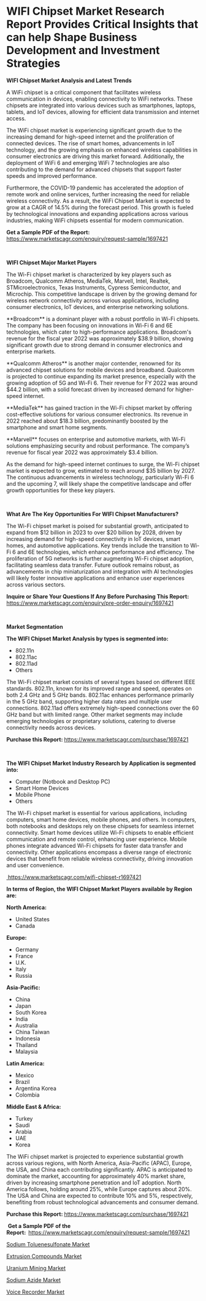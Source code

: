<p><h1>WIFI Chipset Market Research Report Provides Critical Insights that can help Shape Business Development and Investment Strategies</h1></p><p><strong>WIFI Chipset Market Analysis and Latest Trends</strong></p>
<p><p>A WiFi chipset is a critical component that facilitates wireless communication in devices, enabling connectivity to WiFi networks. These chipsets are integrated into various devices such as smartphones, laptops, tablets, and IoT devices, allowing for efficient data transmission and internet access.</p><p>The WiFi chipset market is experiencing significant growth due to the increasing demand for high-speed internet and the proliferation of connected devices. The rise of smart homes, advancements in IoT technology, and the growing emphasis on enhanced wireless capabilities in consumer electronics are driving this market forward. Additionally, the deployment of WiFi 6 and emerging WiFi 7 technologies are also contributing to the demand for advanced chipsets that support faster speeds and improved performance.</p><p>Furthermore, the COVID-19 pandemic has accelerated the adoption of remote work and online services, further increasing the need for reliable wireless connectivity. As a result, the WiFi Chipset Market is expected to grow at a CAGR of 14.5% during the forecast period. This growth is fueled by technological innovations and expanding applications across various industries, making WiFi chipsets essential for modern communication.</p></p>
<p><strong>Get a Sample PDF of the Report:&nbsp;</strong> <a href="https://www.marketscagr.com/enquiry/request-sample/1697421?utm_campaign=1848&utm_medium=2&utm_source=Github&utm_content=ia&utm_term=12122024&utm_id=wifi-chipset">https://www.marketscagr.com/enquiry/request-sample/1697421</a></p>
<p>&nbsp;</p>
<p><strong>WIFI Chipset Major Market Players</strong></p>
<p><p>The Wi-Fi chipset market is characterized by key players such as Broadcom, Qualcomm Atheros, MediaTek, Marvell, Intel, Realtek, STMicroelectronics, Texas Instruments, Cypress Semiconductor, and Microchip. This competitive landscape is driven by the growing demand for wireless network connectivity across various applications, including consumer electronics, IoT devices, and enterprise networking solutions.</p><p>**Broadcom** is a dominant player with a robust portfolio in Wi-Fi chipsets. The company has been focusing on innovations in Wi-Fi 6 and 6E technologies, which cater to high-performance applications. Broadcom's revenue for the fiscal year 2022 was approximately $38.9 billion, showing significant growth due to strong demand in consumer electronics and enterprise markets.</p><p>**Qualcomm Atheros** is another major contender, renowned for its advanced chipset solutions for mobile devices and broadband. Qualcomm is projected to continue expanding its market presence, especially with the growing adoption of 5G and Wi-Fi 6. Their revenue for FY 2022 was around $44.2 billion, with a solid forecast driven by increased demand for higher-speed internet.</p><p>**MediaTek** has gained traction in the Wi-Fi chipset market by offering cost-effective solutions for various consumer electronics. Its revenue in 2022 reached about $18.3 billion, predominantly boosted by the smartphone and smart home segments.</p><p>**Marvell** focuses on enterprise and automotive markets, with Wi-Fi solutions emphasizing security and robust performance. The company’s revenue for fiscal year 2022 was approximately $3.4 billion.</p><p>As the demand for high-speed internet continues to surge, the Wi-Fi chipset market is expected to grow, estimated to reach around $35 billion by 2027. The continuous advancements in wireless technology, particularly Wi-Fi 6 and the upcoming 7, will likely shape the competitive landscape and offer growth opportunities for these key players.</p></p>
<p>&nbsp;</p>
<p><strong>What Are The Key Opportunities For WIFI Chipset Manufacturers?</strong></p>
<p><p>The Wi-Fi chipset market is poised for substantial growth, anticipated to expand from $12 billion in 2023 to over $20 billion by 2028, driven by increasing demand for high-speed connectivity in IoT devices, smart homes, and automotive applications. Key trends include the transition to Wi-Fi 6 and 6E technologies, which enhance performance and efficiency. The proliferation of 5G networks is further augmenting Wi-Fi chipset adoption, facilitating seamless data transfer. Future outlook remains robust, as advancements in chip miniaturization and integration with AI technologies will likely foster innovative applications and enhance user experiences across various sectors.</p></p>
<p><strong>Inquire or Share Your Questions If Any Before Purchasing This Report:</strong> <a href="https://www.marketscagr.com/enquiry/pre-order-enquiry/1697421?utm_campaign=1848&utm_medium=2&utm_source=Github&utm_content=ia&utm_term=12122024&utm_id=wifi-chipset">https://www.marketscagr.com/enquiry/pre-order-enquiry/1697421</a></p>
<p>&nbsp;</p>
<p><strong>Market Segmentation</strong></p>
<p><strong>The WIFI Chipset Market Analysis by types is segmented into:</strong></p>
<p><ul><li>802.11n</li><li>802.11ac</li><li>802.11ad</li><li>Others</li></ul></p>
<p><p>The Wi-Fi chipset market consists of several types based on different IEEE standards. 802.11n, known for its improved range and speed, operates on both 2.4 GHz and 5 GHz bands. 802.11ac enhances performance primarily in the 5 GHz band, supporting higher data rates and multiple user connections. 802.11ad offers extremely high-speed connections over the 60 GHz band but with limited range. Other market segments may include emerging technologies or proprietary solutions, catering to diverse connectivity needs across devices.</p></p>
<p><strong>Purchase this Report:&nbsp;</strong><a href="https://www.marketscagr.com/purchase/1697421?utm_campaign=1848&utm_medium=2&utm_source=Github&utm_content=ia&utm_term=12122024&utm_id=wifi-chipset">https://www.marketscagr.com/purchase/1697421</a></p>
<p>&nbsp;</p>
<p><strong>The WIFI Chipset Market Industry Research by Application is segmented into:</strong></p>
<p><ul><li>Computer (Notbook and Desktop PC)</li><li>Smart Home Devices</li><li>Mobile Phone</li><li>Others</li></ul></p>
<p><p>The Wi-Fi chipset market is essential for various applications, including computers, smart home devices, mobile phones, and others. In computers, both notebooks and desktops rely on these chipsets for seamless internet connectivity. Smart home devices utilize Wi-Fi chipsets to enable efficient communication and remote control, enhancing user experience. Mobile phones integrate advanced Wi-Fi chipsets for faster data transfer and connectivity. Other applications encompass a diverse range of electronic devices that benefit from reliable wireless connectivity, driving innovation and user convenience.</p></p>
<p><a href="https://www.marketscagr.com/wifi-chipset-r1697421?utm_campaign=1848&utm_medium=2&utm_source=Github&utm_content=ia&utm_term=12122024&utm_id=wifi-chipset">&nbsp;https://www.marketscagr.com/wifi-chipset-r1697421</a></p>
<p><strong>In terms of Region, the WIFI Chipset Market Players available by Region are:</strong></p>
<p>
    <p> <strong> North America: </strong>
        <ul>
            <li>United States</li>
            <li>Canada</li>
        </ul>
        </p> 
    <p> <strong> Europe: </strong>
        <ul>
            <li>Germany</li>
            <li>France</li>
            <li>U.K.</li>
            <li>Italy</li>
            <li>Russia</li>
        </ul>
        </p> 
    <p> <strong> Asia-Pacific: </strong>
        <ul>
            <li>China</li>
            <li>Japan</li>
            <li>South Korea</li>
            <li>India</li>
            <li>Australia</li>
            <li>China Taiwan</li>
            <li>Indonesia</li>
            <li>Thailand</li>
            <li>Malaysia</li>
        </ul>
        </p> 
    <p> <strong> Latin America: </strong>
        <ul>
            <li>Mexico</li>
            <li>Brazil</li>
            <li>Argentina Korea</li>
            <li>Colombia</li>
        </ul>
        </p> 
    <p> <strong> Middle East & Africa: </strong>
        <ul>
            <li>Turkey</li>
            <li>Saudi</li>
            <li>Arabia</li>
            <li>UAE</li>
            <li>Korea</li>
        </ul>
    </p>
    </p>
<p><p>The WiFi chipset market is projected to experience substantial growth across various regions, with North America, Asia-Pacific (APAC), Europe, the USA, and China each contributing significantly. APAC is anticipated to dominate the market, accounting for approximately 40% market share, driven by increasing smartphone penetration and IoT adoption. North America follows, holding around 25%, while Europe captures about 20%. The USA and China are expected to contribute 10% and 5%, respectively, benefiting from robust technological advancements and consumer demand.</p></p>
<p><strong>Purchase this Report: </strong><a href="https://www.marketscagr.com/purchase/1697421?utm_campaign=1848&utm_medium=2&utm_source=Github&utm_content=ia&utm_term=12122024&utm_id=wifi-chipset">https://www.marketscagr.com/purchase/1697421</a></p>
<p>&nbsp;<strong>Get a Sample PDF of the Report:&nbsp;&nbsp;</strong><a href="https://www.marketscagr.com/enquiry/request-sample/1697421?utm_campaign=1848&utm_medium=2&utm_source=Github&utm_content=ia&utm_term=12122024&utm_id=wifi-chipset">https://www.marketscagr.com/enquiry/request-sample/1697421</a></p>
<p><strong></strong></p>
<p><p><a href="https://www.linkedin.com/pulse/market-trends-growth-sodium-toluenesulfonate-industry-136-vivie?utm_campaign=1848&utm_medium=2&utm_source=Github&utm_content=ia&utm_term=12122024&utm_id=wifi-chipset">Sodium Toluenesulfonate Market</a></p><p><a href="https://www.linkedin.com/pulse/extrusion-compounds-market-outlook-current-assessment-n4bje?utm_campaign=1848&utm_medium=2&utm_source=Github&utm_content=ia&utm_term=12122024&utm_id=wifi-chipset">Extrusion Compounds Market</a></p><p><a href="https://www.linkedin.com/pulse/uranium-mining-market-analysis-sizetrends-size-forecast-increasing-cao1e?utm_campaign=1848&utm_medium=2&utm_source=Github&utm_content=ia&utm_term=12122024&utm_id=wifi-chipset">Uranium Mining Market</a></p><p><a href="https://www.linkedin.com/pulse/p-factrackr-ho6he?utm_campaign=1848&utm_medium=2&utm_source=Github&utm_content=ia&utm_term=12122024&utm_id=wifi-chipset">Sodium Azide Market</a></p><p><a href="https://www.linkedin.com/pulse/late-mark-research-ceirf?utm_campaign=1848&utm_medium=2&utm_source=Github&utm_content=ia&utm_term=12122024&utm_id=wifi-chipset">Voice Recorder Market</a></p></p>